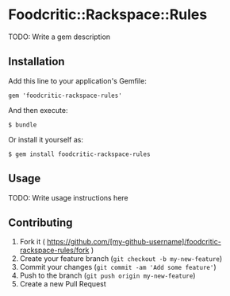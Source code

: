 # Foodcritic::Rackspace::Rules

TODO: Write a gem description

## Installation

Add this line to your application's Gemfile:

    gem 'foodcritic-rackspace-rules'

And then execute:

    $ bundle

Or install it yourself as:

    $ gem install foodcritic-rackspace-rules

## Usage

TODO: Write usage instructions here

## Contributing

1. Fork it ( https://github.com/[my-github-username]/foodcritic-rackspace-rules/fork )
2. Create your feature branch (`git checkout -b my-new-feature`)
3. Commit your changes (`git commit -am 'Add some feature'`)
4. Push to the branch (`git push origin my-new-feature`)
5. Create a new Pull Request
